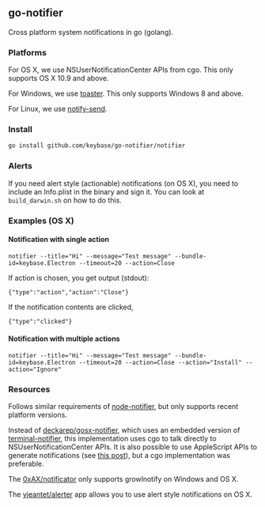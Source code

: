## go-notifier

Cross platform system notifications in go (golang).

### Platforms

For OS X, we use NSUserNotificationCenter APIs from cgo. This only supports OS X 10.9 and above.

For Windows, we use [toaster](https://github.com/nels-o/toaster). This only supports Windows 8 and above.

For Linux, we use [notify-send](http://man.cx/notify-send).

### Install

```sh
go install github.com/keybase/go-notifier/notifier
```

### Alerts

If you need alert style (actionable) notifications (on OS X), you need to include an Info.plist
in the binary and sign it. You can look at `build_darwin.sh` on how to do this.

### Examples (OS X)

#### Notification with single action

```
notifier --title="Hi" --message="Test message" --bundle-id=keybase.Electron --timeout=20 --action=Close
```

If action is chosen, you get output (stdout):
```
{"type":"action","action":"Close"}
```

If the notification contents are clicked,
```
{"type":"clicked"}
```

#### Notification with multiple actions

```
notifier --title="Hi" --message="Test message" --bundle-id=keybase.Electron --timeout=20 --action=Close --action="Install" --action="Ignore"
```


### Resources

Follows similar requirements of [node-notifier](https://github.com/mikaelbr/node-notifier),
but only supports recent platform versions.

Instead of [deckarep/gosx-notifier](https://github.com/deckarep/gosx-notifier), which uses an embedded version of [terminal-notifier](https://github.com/julienXX/terminal-notifier),
this implementation uses cgo to talk directly to NSUserNotificationCenter APIs. It is also possible to use AppleScript APIs to generate notifications (see [this post](https://apple.stackexchange.com/questions/57412/how-can-i-trigger-a-notification-center-notification-from-an-applescript-or-shel/115373#115373)),
but a cgo implementation was preferable.

The [0xAX/notificator](https://github.com/0xAX/notificator) only supports growlnotify on Windows and OS X.

The [vjeantet/alerter](https://github.com/vjeantet/alerter) app allows you to use alert style notifications on OS X.
